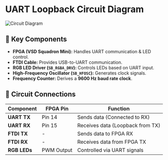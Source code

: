 # **UART Loopback Circuit Diagram**
![Circuit Diagram](https://github.com/Skandakm29/VsdSquadron_mini_fpga_uart_loopback/blob/main/circuit_diagram.png)

## **🔹 Key Components**
- **FPGA (VSD Squadron Mini):** Handles UART communication & LED control.
- **FTDI Cable:** Provides USB-to-UART communication.
- **RGB LED Driver (`SB_RGBA_DRV`):** Controls LEDs based on UART input.
- **High-Frequency Oscillator (`SB_HFOSC`):** Generates clock signals.
- **Frequency Counter:** Derives a **9600 Hz baud rate clock**.

## **🔹 Circuit Connections**
| **Component**  | **FPGA Pin** | **Function** |
|--------------|------------|----------------|
| **UART TX**  | Pin 14     | Sends data (Connected to RX) |
| **UART RX**  | Pin 15     | Receives data (Loopback from TX) |
| **FTDI TX**  | -          | Sends data to FPGA RX |
| **FTDI RX**  | -          | Receives data from FPGA TX |
| **RGB LEDs** | PWM Output | Controlled via UART signals |

